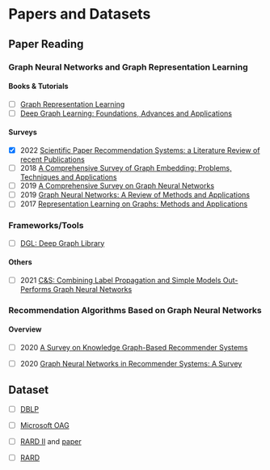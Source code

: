 # Papers and Datasets

## Paper Reading

### Graph Neural Networks and Graph Representation Learning

#### Books & Tutorials

* [ ] [Graph Representation Learning](https://www.cs.mcgill.ca/~wlh/grl_book/files/GRL_Book.pdf)
* [ ] [Deep Graph Learning: Foundations, Advances and Applications](https://ai.tencent.com/ailab/ml/KDD-Deep-Graph-Learning.html)

#### Surveys

* [X] 2022 [Scientific Paper Recommendation Systems: a Literature Review of recent Publications](https://arxiv.org/abs/2201.00682)
* [ ] 2018 [A Comprehensive Survey of Graph Embedding: Problems, Techniques and Applications](https://ieeexplore.ieee.org/document/8294302)
* [ ] 2019 [A Comprehensive Survey on Graph Neural Networks](https://ieeexplore.ieee.org/document/9046288)
* [ ] 2019 [Graph Neural Networks: A Review of Methods and Applications](https://arxiv.org/pdf/1812.08434.pdf)
* [ ] 2017 [Representation Learning on Graphs: Methods and Applications](https://arxiv.org/pdf/1709.05584.pdf)

### Frameworks/Tools

* [ ] [DGL: Deep Graph Library](https://github.com/dmlc/dgl)

#### Others

* [ ] 2021 [C&S: Combining Label Propagation and Simple Models Out-Performs Graph Neural Networks](https://arxiv.org/pdf/2010.13993)

### Recommendation Algorithms Based on Graph Neural Networks

#### Overview

* [ ] 2020 [A Survey on Knowledge Graph-Based Recommender Systems](https://arxiv.org/pdf/2003.00911)
* [ ] 2020 [Graph Neural Networks in Recommender Systems: A Survey](http://arxiv.org/pdf/2011.02260)


## Dataset

* [ ] [DBLP](https://dblp.uni-trier.de/)
* [ ] [Microsoft OAG](https://www.microsoft.com/en-us/research/project/open-academic-graph/)
* [ ] [RARD II](https://dataverse.harvard.edu/dataset.xhtml?persistentId=doi:10.7910/DVN/AT4MNE) and [paper](https://arxiv.org/abs/1807.06918)
* [ ] [RARD](https://arxiv.org/pdf/1706.03428)

